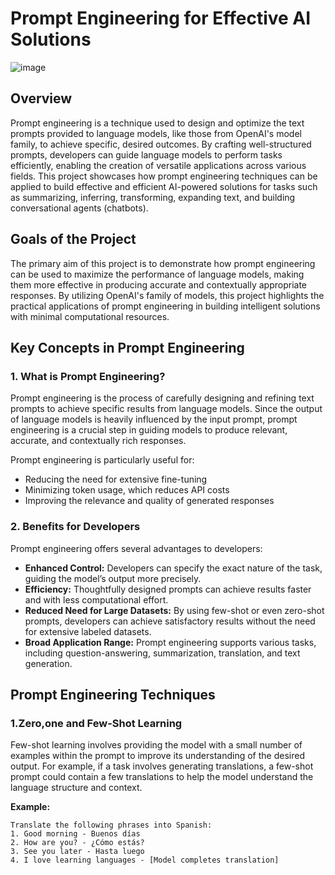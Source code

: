 # Prompt Engineering for Effective AI Solutions

![image](https://github.com/user-attachments/assets/b2c76de8-2604-4bc7-a83c-1c1a64adcc02)

## Overview    

Prompt engineering is a technique used to design and optimize the text prompts provided to language models, like those from OpenAI's model family, to achieve specific, desired outcomes. By crafting well-structured prompts, developers can guide language models to perform tasks efficiently, enabling the creation of versatile applications across various fields. This project showcases how prompt engineering techniques can be applied to build effective and efficient AI-powered solutions for tasks such as summarizing, inferring, transforming, expanding text, and building conversational agents (chatbots).
 
## Goals of the Project

The primary aim of this project is to demonstrate how prompt engineering can be used to maximize the performance of language models, making them more effective in producing accurate and contextually appropriate responses. By utilizing OpenAI's family of models, this project highlights the practical applications of prompt engineering in building intelligent solutions with minimal computational resources.

## Key Concepts in Prompt Engineering

### 1. What is Prompt Engineering?
Prompt engineering is the process of carefully designing and refining text prompts to achieve specific results from language models. Since the output of language models is heavily influenced by the input prompt, prompt engineering is a crucial step in guiding models to produce relevant, accurate, and contextually rich responses. 

Prompt engineering is particularly useful for:
- Reducing the need for extensive fine-tuning
- Minimizing token usage, which reduces API costs
- Improving the relevance and quality of generated responses

### 2. Benefits for Developers
Prompt engineering offers several advantages to developers:
- **Enhanced Control:** Developers can specify the exact nature of the task, guiding the model’s output more precisely.
- **Efficiency:** Thoughtfully designed prompts can achieve results faster and with less computational effort.
- **Reduced Need for Large Datasets:** By using few-shot or even zero-shot prompts, developers can achieve satisfactory results without the need for extensive labeled datasets.
- **Broad Application Range:** Prompt engineering supports various tasks, including question-answering, summarization, translation, and text generation.

## Prompt Engineering Techniques

### 1.Zero,one and Few-Shot Learning
Few-shot learning involves providing the model with a small number of examples within the prompt to improve its understanding of the desired output. For example, if a task involves generating translations, a few-shot prompt could contain a few translations to help the model understand the language structure and context.

**Example:**  
```plaintext
Translate the following phrases into Spanish:
1. Good morning - Buenos días
2. How are you? - ¿Cómo estás?
3. See you later - Hasta luego
4. I love learning languages - [Model completes translation]
